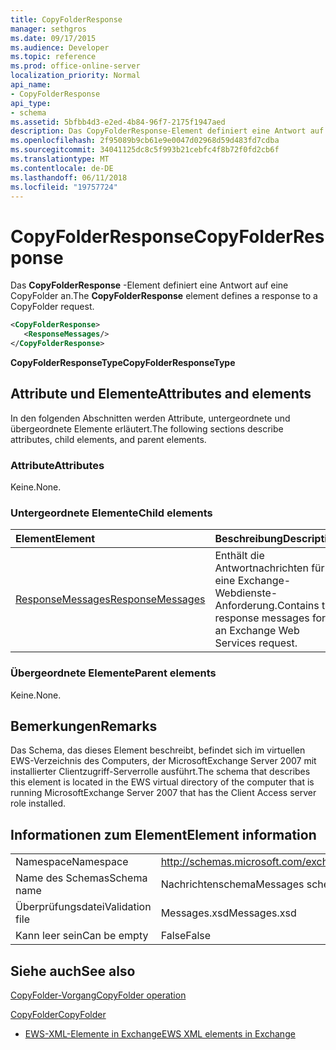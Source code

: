 ```yaml
---
title: CopyFolderResponse
manager: sethgros
ms.date: 09/17/2015
ms.audience: Developer
ms.topic: reference
ms.prod: office-online-server
localization_priority: Normal
api_name:
- CopyFolderResponse
api_type:
- schema
ms.assetid: 5bfbb4d3-e2ed-4b84-96f7-2175f1947aed
description: Das CopyFolderResponse-Element definiert eine Antwort auf eine CopyFolder an.
ms.openlocfilehash: 2f95089b9cb61e9e0047d02968d59d483fd7cdba
ms.sourcegitcommit: 34041125dc8c5f993b21cebfc4f8b72f0fd2cb6f
ms.translationtype: MT
ms.contentlocale: de-DE
ms.lasthandoff: 06/11/2018
ms.locfileid: "19757724"
---
```

# <a name="copyfolderresponse"></a><span data-ttu-id="e6cd0-103">CopyFolderResponse</span><span class="sxs-lookup"><span data-stu-id="e6cd0-103">CopyFolderResponse</span></span>

<span data-ttu-id="e6cd0-104">Das **CopyFolderResponse** -Element definiert eine Antwort auf eine CopyFolder an.</span><span class="sxs-lookup"><span data-stu-id="e6cd0-104">The **CopyFolderResponse** element defines a response to a CopyFolder request.</span></span> 
  
```xml
<CopyFolderResponse>
   <ResponseMessages/>
</CopyFolderResponse>
```

 <span data-ttu-id="e6cd0-105">**CopyFolderResponseType**</span><span class="sxs-lookup"><span data-stu-id="e6cd0-105">**CopyFolderResponseType**</span></span>
## <a name="attributes-and-elements"></a><span data-ttu-id="e6cd0-106">Attribute und Elemente</span><span class="sxs-lookup"><span data-stu-id="e6cd0-106">Attributes and elements</span></span>

<span data-ttu-id="e6cd0-107">In den folgenden Abschnitten werden Attribute, untergeordnete und übergeordnete Elemente erläutert.</span><span class="sxs-lookup"><span data-stu-id="e6cd0-107">The following sections describe attributes, child elements, and parent elements.</span></span>
  
### <a name="attributes"></a><span data-ttu-id="e6cd0-108">Attribute</span><span class="sxs-lookup"><span data-stu-id="e6cd0-108">Attributes</span></span>

<span data-ttu-id="e6cd0-109">Keine.</span><span class="sxs-lookup"><span data-stu-id="e6cd0-109">None.</span></span>
  
### <a name="child-elements"></a><span data-ttu-id="e6cd0-110">Untergeordnete Elemente</span><span class="sxs-lookup"><span data-stu-id="e6cd0-110">Child elements</span></span>

|<span data-ttu-id="e6cd0-111">**Element**</span><span class="sxs-lookup"><span data-stu-id="e6cd0-111">**Element**</span></span>|<span data-ttu-id="e6cd0-112">**Beschreibung**</span><span class="sxs-lookup"><span data-stu-id="e6cd0-112">**Description**</span></span>|
|:-----|:-----|
|[<span data-ttu-id="e6cd0-113">ResponseMessages</span><span class="sxs-lookup"><span data-stu-id="e6cd0-113">ResponseMessages</span></span>](responsemessages.md) <br/> |<span data-ttu-id="e6cd0-114">Enthält die Antwortnachrichten für eine Exchange-Webdienste-Anforderung.</span><span class="sxs-lookup"><span data-stu-id="e6cd0-114">Contains the response messages for an Exchange Web Services request.</span></span>  <br/> |
   
### <a name="parent-elements"></a><span data-ttu-id="e6cd0-115">Übergeordnete Elemente</span><span class="sxs-lookup"><span data-stu-id="e6cd0-115">Parent elements</span></span>

<span data-ttu-id="e6cd0-116">Keine.</span><span class="sxs-lookup"><span data-stu-id="e6cd0-116">None.</span></span>
  
## <a name="remarks"></a><span data-ttu-id="e6cd0-117">Bemerkungen</span><span class="sxs-lookup"><span data-stu-id="e6cd0-117">Remarks</span></span>

<span data-ttu-id="e6cd0-118">Das Schema, das dieses Element beschreibt, befindet sich im virtuellen EWS-Verzeichnis des Computers, der MicrosoftExchange Server 2007 mit installierter Clientzugriff-Serverrolle ausführt.</span><span class="sxs-lookup"><span data-stu-id="e6cd0-118">The schema that describes this element is located in the EWS virtual directory of the computer that is running MicrosoftExchange Server 2007 that has the Client Access server role installed.</span></span>
  
## <a name="element-information"></a><span data-ttu-id="e6cd0-119">Informationen zum Element</span><span class="sxs-lookup"><span data-stu-id="e6cd0-119">Element information</span></span>

|||
|:-----|:-----|
|<span data-ttu-id="e6cd0-120">Namespace</span><span class="sxs-lookup"><span data-stu-id="e6cd0-120">Namespace</span></span>  <br/> |http://schemas.microsoft.com/exchange/services/2006/messages  <br/> |
|<span data-ttu-id="e6cd0-121">Name des Schemas</span><span class="sxs-lookup"><span data-stu-id="e6cd0-121">Schema name</span></span>  <br/> |<span data-ttu-id="e6cd0-122">Nachrichtenschema</span><span class="sxs-lookup"><span data-stu-id="e6cd0-122">Messages schema</span></span>  <br/> |
|<span data-ttu-id="e6cd0-123">Überprüfungsdatei</span><span class="sxs-lookup"><span data-stu-id="e6cd0-123">Validation file</span></span>  <br/> |<span data-ttu-id="e6cd0-124">Messages.xsd</span><span class="sxs-lookup"><span data-stu-id="e6cd0-124">Messages.xsd</span></span>  <br/> |
|<span data-ttu-id="e6cd0-125">Kann leer sein</span><span class="sxs-lookup"><span data-stu-id="e6cd0-125">Can be empty</span></span>  <br/> |<span data-ttu-id="e6cd0-126">False</span><span class="sxs-lookup"><span data-stu-id="e6cd0-126">False</span></span>  <br/> |
   
## <a name="see-also"></a><span data-ttu-id="e6cd0-127">Siehe auch</span><span class="sxs-lookup"><span data-stu-id="e6cd0-127">See also</span></span>



[<span data-ttu-id="e6cd0-128">CopyFolder-Vorgang</span><span class="sxs-lookup"><span data-stu-id="e6cd0-128">CopyFolder operation</span></span>](copyfolder-operation.md)
  
[<span data-ttu-id="e6cd0-129">CopyFolder</span><span class="sxs-lookup"><span data-stu-id="e6cd0-129">CopyFolder</span></span>](copyfolder.md)


- [<span data-ttu-id="e6cd0-130">EWS-XML-Elemente in Exchange</span><span class="sxs-lookup"><span data-stu-id="e6cd0-130">EWS XML elements in Exchange</span></span>](ews-xml-elements-in-exchange.md)

